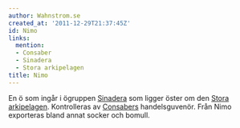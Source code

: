 ```yaml
---
author: Wahnstrom.se
created_at: '2011-12-29T21:37:45Z'
id: Nimo
links:
  mention:
  - Consaber
  - Sinadera
  - Stora arkipelagen
title: Nimo
---
```


En ö som ingår i ögruppen [Sinadera] som ligger öster om den [Stora arkipelagen]. Kontrolleras av
[Consabers] handelsguvenör. Från Nimo exporteras bland annat socker och bomull.

  [Sinadera]: Sinadera
  [Stora arkipelagen]: Stora_arkipelagen
  [Consabers]: Consaber